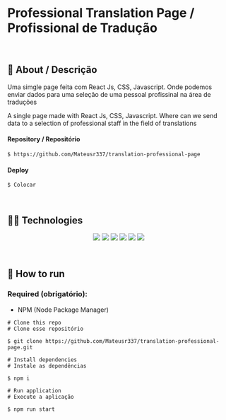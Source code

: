 # Professional Translation Page / Profissional de Tradução

<br/>

## :link: About / Descrição

Uma simgle page feita com React Js, CSS, Javascript. Onde podemos enviar dados para uma seleção de uma pessoal profissinal na área de traduções

A single page made with React Js, CSS, Javascript. Where can we send data to a selection of professional staff in the field of translations

#### Repository / Repositório

```
$ https://github.com/Mateusr337/translation-professional-page
```

#### Deploy

```
$ Colocar
```

<br/>

## :woman_technologist: Technologies

<p align="center">
  <img src="https://img.shields.io/badge/javascript-F7DF1E?style=for-the-badge&logo=javascript&logoColor=black" />
    <img src="https://img.shields.io/badge/CSS3-1572B6?style=for-the-badge&logo=css3&logoColor=black" />
  <img src="https://img.shields.io/badge/Reactjs-61DAFB?style=for-the-badge&logo=react&logoColor=000000"/>
  <img src="https://img.shields.io/badge/eslint-4B32C3?style=for-the-badge&logo=eslint&logoColor=ffffff"/>
  <img src="https://img.shields.io/badge/prettier-F7B93E?style=for-the-badge&logo=prettier&logoColor=000000"/>
  <img src="https://img.shields.io/badge/vercel-000000?style=for-the-badge&logo=vercel&logoColor=ffffff"/>
</p>

<br>

## :tada: How to run

### Required (obrigatório):

- NPM (Node Package Manager)

```
# Clone this repo
# Clone esse repositório

$ git clone https://github.com/Mateusr337/translation-professional-page.git

# Install dependencies
# Instale as dependências

$ npm i

# Run application
# Execute a aplicação

$ npm run start
```
